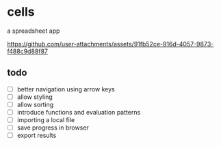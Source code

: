 # cells

a spreadsheet app

https://github.com/user-attachments/assets/91fb52ce-916d-4057-9873-f488c9d88f87

## todo
- [ ] better navigation using arrow keys
- [ ] allow styling
- [ ] allow sorting
- [ ] introduce functions and evaluation patterns
- [ ] importing a local file
- [ ] save progress in browser
- [ ] export results
